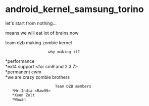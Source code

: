 android_kernel_samsung_torino
=============================

let's start from nothing...
 
means we will eat lot of brains now
 
team dzb making zombie kernel <to reveal the darker side>

                       why making it?              
   *performance                      
   *ext4 support <for cm9 and 2.3.7>  
   *permanent cwm     
   *we are crazy zombie brothers      
          
                          Team DZB members                        
       *Mr.India <Raw99>         
       *Xeon Zolt               
       *Wawan                 

